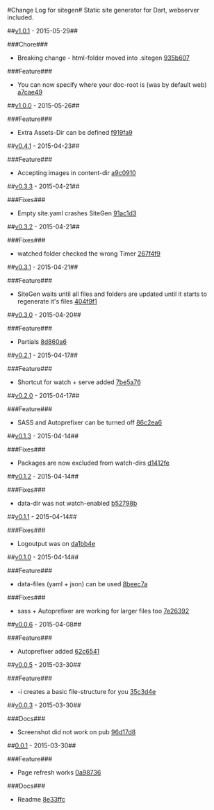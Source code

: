 #Change Log for sitegen#
Static site generator for Dart, webserver included.

##[v1.0.1](http://github.com/mikemitterer/dart-sitegen/compare/v1.0.0...v1.0.1) - 2015-05-29##

###Chore###
* Breaking change - html-folder moved into .sitegen [935b607](http://github.com/mikemitterer/dart-sitegen/commit/935b607fcd3e0af8fc35b9aa4760564b690e87b4)

###Feature###
* You can now specify where your doc-root is (was by default web) [a7cae49](http://github.com/mikemitterer/dart-sitegen/commit/a7cae490af8878e35bffdd7a1ad9de65fe87ed57)

##[v1.0.0](http://github.com/mikemitterer/dart-sitegen/compare/v0.4.1...v1.0.0) - 2015-05-26##

###Feature###
* Extra Assets-Dir can be defined [f919fa9](http://github.com/mikemitterer/dart-sitegen/commit/f919fa9d8179d285cc87a9724103f8a4e3b362d6)

##[v0.4.1](http://github.com/mikemitterer/dart-sitegen/compare/v0.4.0...v0.4.1) - 2015-04-23##

###Feature###
* Accepting images in content-dir [a9c0910](http://github.com/mikemitterer/dart-sitegen/commit/a9c0910f2242adb417fdb6faf6152bc2082c5489)

##[v0.3.3](http://github.com/mikemitterer/dart-sitegen/compare/v0.3.2...v0.3.3) - 2015-04-21##

###Fixes###
* Empty site.yaml crashes SiteGen [91ac1d3](http://github.com/mikemitterer/dart-sitegen/commit/91ac1d37a9c6400c23d0e89631075b9ecdb0bd93)

##[v0.3.2](http://github.com/mikemitterer/dart-sitegen/compare/v0.3.1...v0.3.2) - 2015-04-21##

###Fixes###
* watched folder checked the wrong Timer [267f4f9](http://github.com/mikemitterer/dart-sitegen/commit/267f4f91d160542a1bb535b49a527a3bb9d20868)

##[v0.3.1](http://github.com/mikemitterer/dart-sitegen/compare/v0.3.0...v0.3.1) - 2015-04-21##

###Feature###
* SiteGen waits until all files and folders are updated until it starts to regenerate it's files [404f9f1](http://github.com/mikemitterer/dart-sitegen/commit/404f9f1ba53136f2779003b95ae8b79452bd2c38)

##[v0.3.0](http://github.com/mikemitterer/dart-sitegen/compare/v0.2.1...v0.3.0) - 2015-04-20##

###Feature###
* Partials [8d860a6](http://github.com/mikemitterer/dart-sitegen/commit/8d860a65fe732bb1de1341ea7e95003d2172bb27)

##[v0.2.1](http://github.com/mikemitterer/dart-sitegen/compare/v0.2.0...v0.2.1) - 2015-04-17##

###Feature###
* Shortcut for watch + serve added [7be5a76](http://github.com/mikemitterer/dart-sitegen/commit/7be5a76be1607a0c218c34d49ebf2e60c0a3781a)

##[v0.2.0](http://github.com/mikemitterer/dart-sitegen/compare/v0.1.3...v0.2.0) - 2015-04-17##

###Feature###
* SASS and Autoprefixer can be turned off [86c2ea6](http://github.com/mikemitterer/dart-sitegen/commit/86c2ea67b6193e90590024fe4eaae08830283394)

##[v0.1.3](http://github.com/mikemitterer/dart-sitegen/compare/v0.1.2...v0.1.3) - 2015-04-14##

###Fixes###
* Packages are now excluded from watch-dirs [d1412fe](http://github.com/mikemitterer/dart-sitegen/commit/d1412fe34a80d0a8e22c289c13929427dba05119)

##[v0.1.2](http://github.com/mikemitterer/dart-sitegen/compare/v0.1.1...v0.1.2) - 2015-04-14##

###Fixes###
* data-dir was not watch-enabled [b52798b](http://github.com/mikemitterer/dart-sitegen/commit/b52798b1e40a70f7c5b4071f966875a192fded79)

##[v0.1.1](http://github.com/mikemitterer/dart-sitegen/compare/v0.1.0...v0.1.1) - 2015-04-14##

###Fixes###
* Logoutput was on [da1bb4e](http://github.com/mikemitterer/dart-sitegen/commit/da1bb4e31e15225ed9ed1ea60e8d8377e776c5fd)

##[v0.1.0](http://github.com/mikemitterer/dart-sitegen/compare/v0.0.6...v0.1.0) - 2015-04-14##

###Feature###
* data-files (yaml + json) can be used [8beec7a](http://github.com/mikemitterer/dart-sitegen/commit/8beec7a4828cfcbe9a6c1f15214d5bc1bcc7d831)

###Fixes###
* sass + Autoprefixer are working for larger files too [7e26392](http://github.com/mikemitterer/dart-sitegen/commit/7e2639215646781660db3b104fd2637f6a0eb225)

##[v0.0.6](http://github.com/mikemitterer/dart-sitegen/compare/v0.0.5...v0.0.6) - 2015-04-08##

###Feature###
* Autoprefixer added [62c6541](http://github.com/mikemitterer/dart-sitegen/commit/62c654162a788c2d937677a776e5606f65f5ab2b)

##[v0.0.5](http://github.com/mikemitterer/dart-sitegen/compare/v0.0.4...v0.0.5) - 2015-03-30##

###Feature###
* -i creates a basic file-structure for you [35c3d4e](http://github.com/mikemitterer/dart-sitegen/commit/35c3d4e4a73a00a8c2b8a690f270963364b3a8bc)

##[v0.0.3](http://github.com/mikemitterer/dart-sitegen/compare/v0.0.2...v0.0.3) - 2015-03-30##

###Docs###
* Screenshot did not work on pub [96d17d8](http://github.com/mikemitterer/dart-sitegen/commit/96d17d8e2e6306cd5f700e7b9e1a21acf41f69ba)

##[0.0.1](http://github.com/mikemitterer/dart-sitegen/compare/0.0.1) - 2015-03-30##

###Feature###
* Page refresh works [0a98736](http://github.com/mikemitterer/dart-sitegen/commit/0a98736841c711c2c40723a9c0d41e0b0b299f35)

###Docs###
* Readme [8e33ffc](http://github.com/mikemitterer/dart-sitegen/commit/8e33ffc48474e866f0dfbd439cef1bc0197e64f7)
